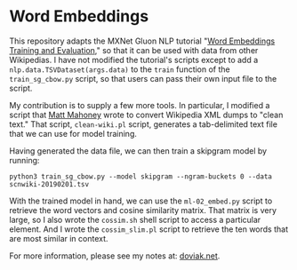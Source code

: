 # Word Embeddings

This repository adapts the MXNet Gluon NLP tutorial "[Word Embeddings Training and Evaluation](https://gluon-nlp.mxnet.io/examples/word_embedding/word_embedding_training.html)," so that it can be used with data from other Wikipedias.  I have not modified the tutorial's scripts except to add a `nlp.data.TSVDataset(args.data)` to the `train` function of the `train_sg_cbow.py` script, so that users can pass their own input file to the script.

My contribution is to supply a few more tools.  In particular, I modified a script that [Matt Mahoney](http://mattmahoney.net/dc/textdata.html) wrote to convert Wikipedia XML dumps to "clean text."  That script, `clean-wiki.pl` script, generates a tab-delimited text file that we can use for model training.

Having generated the data file, we can then train a skipgram model by running:

`python3 train_sg_cbow.py --model skipgram --ngram-buckets 0 --data scnwiki-20190201.tsv`

With the trained model in hand, we can use the `ml-02_embed.py` script to retrieve the word vectors and cosine similarity matrix.  That matrix is very large, so I also wrote the `cossim.sh` shell script to access a particular element.  And I wrote the `cossim_slim.pl` script to retrieve the ten words that are most similar in context.

For more information, please see my notes at: [doviak.net](https://www.doviak.net/pages/ml-sicilian/ml-scn_p02.shtml). 
